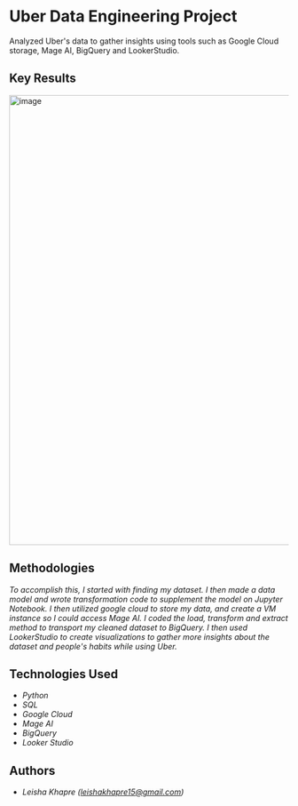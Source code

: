 # Uber Data Engineering Project

Analyzed Uber's data to gather insights using tools such as Google Cloud storage, Mage AI, BigQuery and LookerStudio. 


## Key Results <!--- do not change this line -->


<img width="810" alt="image" src="https://github.com/user-attachments/assets/73fab5f2-fc9e-4343-8670-60cf2a146bd2">




## Methodologies <!--- do not change this line -->

*To accomplish this, I started with finding my dataset. I then made  a data model and wrote transformation code to supplement the model on Jupyter Notebook. I then utilized google cloud to store my data, and create a VM instance so I could access Mage AI. I coded the load, transform and extract method to transport my cleaned dataset to BigQuery. I then used LookerStudio to create visualizations to gather more insights about the dataset and people's habits while using Uber.*


## Technologies Used <!--- do not change this line -->

- *Python*
- *SQL*
- *Google Cloud*
- *Mage AI*
- *BigQuery*
- *Looker Studio*


## Authors <!--- do not change this line -->

- *Leisha Khapre (leishakhapre15@gmail.com)*
